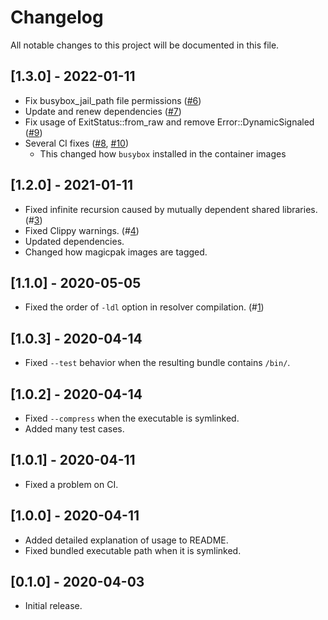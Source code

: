 # Changelog

All notable changes to this project will be documented in this file.

## [1.3.0] - 2022-01-11

- Fix busybox_jail_path file permissions ([#6](https://github.com/coord-e/magicpak/pull/6))
- Update and renew dependencies ([#7](https://github.com/coord-e/magicpak/pull/7))
- Fix usage of ExitStatus::from_raw and remove Error::DynamicSignaled ([#9](https://github.com/coord-e/magicpak/pull/9))
- Several CI fixes ([#8](https://github.com/coord-e/magicpak/pull/8), [#10](https://github.com/coord-e/magicpak/pull/10))
  - This changed how `busybox` installed in the container images

## [1.2.0] - 2021-01-11

- Fixed infinite recursion caused by mutually dependent shared libraries. (#[3](https://github.com/coord-e/magicpak/pulls/3))
- Fixed Clippy warnings. (#[4](https://github.com/coord-e/magicpak/pulls/4))
- Updated dependencies.
- Changed how magicpak images are tagged.

## [1.1.0] - 2020-05-05

- Fixed the order of `-ldl` option in resolver compilation. (#[1](https://github.com/coord-e/magicpak/pulls/1))

## [1.0.3] - 2020-04-14

- Fixed `--test` behavior when the resulting bundle contains `/bin/`.

## [1.0.2] - 2020-04-14

- Fixed `--compress` when the executable is symlinked.
- Added many test cases.

## [1.0.1] - 2020-04-11

- Fixed a problem on CI.

## [1.0.0] - 2020-04-11

- Added detailed explanation of usage to README.
- Fixed bundled executable path when it is symlinked.

## [0.1.0] - 2020-04-03

- Initial release.
